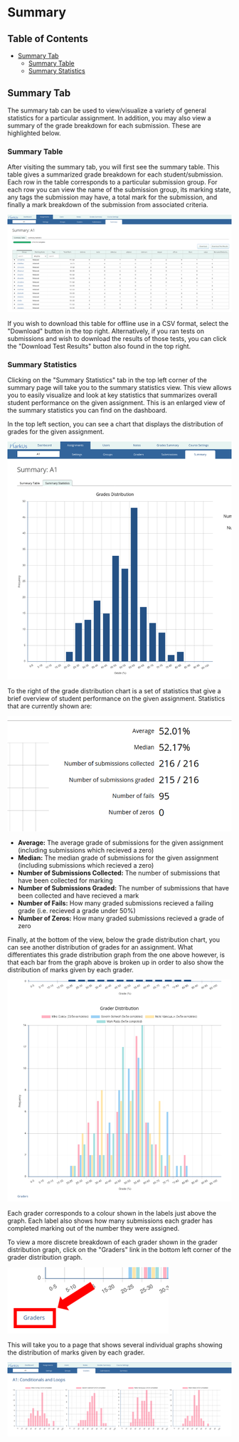 # Summary

## Table of Contents

- [Summary Tab](#summary-tab)
    - [Summary Table](#summary-table)
    - [Summary Statistics](#summary-statistics)

## Summary Tab

The summary tab can be used to view/visualize a variety of general statistics for a particular assignment. In addition, you may also view a summary of the grade breakdown for each submission. These are highlighted below.

### Summary Table

After visiting the summary tab, you will first see the summary table. This table gives a summarized grade breakdown for each student/submission. Each row in the table corresponds to a particular submission group. For each row you can view the name of the submission group, its marking state, any tags the submission may have, a total mark for the submission, and finally a mark breakdown of the submission from associated criteria.

![Assignment Summary Table](images/summary-table.png)

If you wish to download this table for offline use in a CSV format, select the "Download" button in the top right. Alternatively, if you ran tests on submissions and wish to download the results of those tests, you can click the "Download Test Results" button also found in the top right.

### Summary Statistics

Clicking on the "Summary Statistics" tab in the top left corner of the summary page will take you to the summary statistics view. This view allows you to easily visualize and look at key statistics that summarizes overall student performance on the given assignment. This is an enlarged view of the summary statistics you can find on the dashboard.

In the top left section, you can see a chart that displays the distribution of grades for the given assignment.

![Assignment Grade Distribution Graph](images/summary-stats-grade-distribution.png)

To the right of the grade distribution chart is a set of statistics that give a brief overview of student performance on the given assignment. Statistics that are currently shown are:

![Assignment Summary Overview](images/summary-stats-overview.png)

- **Average:** The average grade of submissions for the given assignment (including submissions which recieved a zero)
- **Median:** The median grade of submissions for the given assignment (including submissions which recieved a zero)
- **Number of Submissions Collected:** The number of submissions that have been collected for marking
- **Number of Submissions Graded:** The number of submissions that have been collected and have recieved a mark
- **Number of Fails:** How many graded submissions recieved a failing grade (i.e. recieved a grade under 50%)
- **Number of Zeros:** How many graded submissions recieved a grade of zero

Finally, at the bottom of the view, below the grade distribution chart, you can see another distribution of grades for an assignment. What differentiates this grade distribution graph from the one above however, is that each bar from the graph above is broken up in order to also show the distribution of marks given by each grader.

![Assignment Grader Distribution Graph](images/summary-stats-grader-distribution.png)

Each grader corresponds to a colour shown in the labels just above the graph. Each label also shows how many submissions each grader has completed marking out of the number they were assigned.

To view a more discrete breakdown of each grader shown in the grader distribution graph, click on the "Graders" link in the bottom left corner of the grader distribution graph.

![Assignment Grader Distribution Link](images/summary-stats-grader-distribution-breakdown-link.png)

This will take you to a page that shows several individual graphs showing the distribution of marks given by each grader.

![Assignment Grader Distribution Breakdown](images/summary-stats-grader-distribution-breakdown.png)
